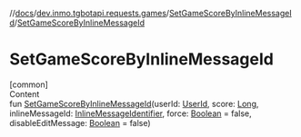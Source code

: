//[docs](../../../index.md)/[dev.inmo.tgbotapi.requests.games](../index.md)/[SetGameScoreByInlineMessageId](index.md)/[SetGameScoreByInlineMessageId](-set-game-score-by-inline-message-id.md)



# SetGameScoreByInlineMessageId  
[common]  
Content  
fun [SetGameScoreByInlineMessageId](-set-game-score-by-inline-message-id.md)(userId: [UserId](../../dev.inmo.tgbotapi.types/index.md#%5Bdev.inmo.tgbotapi.types%2FUserId%2F%2F%2FPointingToDeclaration%2F%5D%2FClasslikes%2F625018081), score: [Long](https://kotlinlang.org/api/latest/jvm/stdlib/kotlin/-long/index.html), inlineMessageId: [InlineMessageIdentifier](../../dev.inmo.tgbotapi.types/index.md#%5Bdev.inmo.tgbotapi.types%2FInlineMessageIdentifier%2F%2F%2FPointingToDeclaration%2F%5D%2FClasslikes%2F625018081), force: [Boolean](https://kotlinlang.org/api/latest/jvm/stdlib/kotlin/-boolean/index.html) = false, disableEditMessage: [Boolean](https://kotlinlang.org/api/latest/jvm/stdlib/kotlin/-boolean/index.html) = false)  



